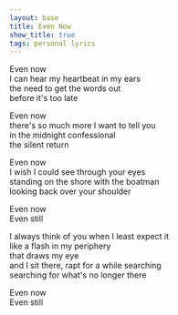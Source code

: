 ```yaml
---
layout: base
title: Even Now
show_title: true
tags: personal lyrics
---
```

Even now  
I can hear my heartbeat in my ears  
the need to get the words out  
before it's too late  
  
Even now  
there's so much more I want to tell you  
in the midnight confessional  
the silent return  
  
Even now  
I wish I could see through your eyes  
standing on the shore with the boatman  
looking back over your shoulder  
  
Even now  
Even still  
  
I always think of you when I least expect it  
like a flash in my periphery  
that draws my eye  
and I sit there, rapt for a while searching  
searching for what's no longer there  
  
Even now  
Even still  
